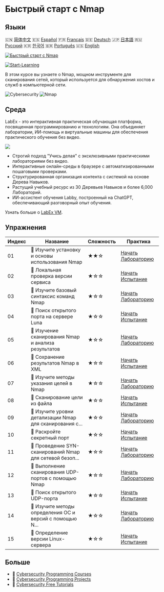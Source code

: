 # Быстрый старт с Nmap

## Языки

🇨🇳 [简体中文](README_zh.md) 🇪🇸 [Español](README_es.md) 🇫🇷 [Français](README_fr.md) 🇩🇪 [Deutsch](README_de.md) 🇯🇵 [日本語](README_ja.md) 🇷🇺 [Русский](README_ru.md) 🇰🇷 [한국어](README_ko.md) 🇧🇷 [Português](README_pt.md) 🇺🇸 [English](README.md) 

[![Быстрый старт с Nmap](https://cover-creator.labex.io/quick-start-with-nmap.png?lang=ru)](https://labex.io/ru/courses/quick-start-with-nmap)

[![Start-Learning](https://img.shields.io/badge/Start-Learning-whitesmoke?style=for-the-badge)](https://labex.io/ru/courses/quick-start-with-nmap)

В этом курсе вы узнаете о Nmap, мощном инструменте для сканирования сетей, который используется для обнаружения хостов и служб в компьютерной сети.

![Cybersecurity](https://img.shields.io/badge/Cybersecurity-whitesmoke?style=for-the-badge&logo=cybersecurity)
![Nmap](https://img.shields.io/badge/Nmap-whitesmoke?style=for-the-badge&logo=nmap)


## Среда

LabEx - это интерактивная практическая обучающая платформа, посвященная программированию и технологиям. Она объединяет лаборатории, ИИ-помощь и виртуальные машины для обеспечения практического обучения без видео.

![](https://tutorial-screenshot.getvm.io/images/vm-1725247253.png)

- Строгий подход "Учись делая" с эксклюзивными практическими лабораториями без видео.
- Интерактивные онлайн-среды в браузере с автоматизированными пошаговыми проверками.
- Структурированная организация контента с системой на основе Дерева Навыков.
- Растущий учебный ресурс из 30 Деревьев Навыков и более 6,000 Лабораторий.
- ИИ-ассистент обучения Labby, построенный на ChatGPT, обеспечивающий разговорный опыт обучения.

Узнать больше о [LabEx VM](https://support.labex.io/using-labex/virtual-machine).

## Упражнения

|   Индекс | Название                                                 | Сложность   | Практика                                                                                                                                      |
|----------|----------------------------------------------------------|-------------|-----------------------------------------------------------------------------------------------------------------------------------------------|
|       01 | 📖 Изучите установку и основы использования Nmap         | ★★☆         | <a target='_blank' href='https://labex.io/ru/tutorials/nmap-learn-nmap-installation-and-basic-usage-415924'>Начать Лабораторию</a>            |
|       02 | 🎯 Локальная проверка версии сервиса                     | ★☆☆         | <a target='_blank' href='https://labex.io/ru/tutorials/nmap-verify-service-version-locally-548693'>Начать Испытание</a>                       |
|       03 | 📖 Изучите базовый синтаксис команд Nmap                 | ★☆☆         | <a target='_blank' href='https://labex.io/ru/tutorials/nmap-learn-nmap-basic-command-syntax-415919'>Начать Лабораторию</a>                    |
|       04 | 🎯 Поиск открытого порта на сервере Luna                 | ★☆☆         | <a target='_blank' href='https://labex.io/ru/tutorials/nmap-find-open-port-on-luna-server-548697'>Начать Испытание</a>                        |
|       05 | 📖 Изучение сканирования Nmap и анализа результатов      | ★☆☆         | <a target='_blank' href='https://labex.io/ru/tutorials/nmap-learn-nmap-scanning-and-output-analysis-415926'>Начать Лабораторию</a>            |
|       06 | 🎯 Сохранение результатов Nmap в XML                     | ★☆☆         | <a target='_blank' href='https://labex.io/ru/tutorials/nmap-save-nmap-output-to-xml-548705'>Начать Испытание</a>                              |
|       07 | 📖 Изучите методы указания целей в Nmap                  | ★☆☆         | <a target='_blank' href='https://labex.io/ru/tutorials/nmap-learn-target-specification-techniques-in-nmap-415935'>Начать Лабораторию</a>      |
|       08 | 🎯 Сканирование цели из файла                            | ★☆☆         | <a target='_blank' href='https://labex.io/ru/tutorials/nmap-scan-target-from-file-548715'>Начать Испытание</a>                                |
|       09 | 📖 Изучите уровни детализации Nmap для сканирования с... | ★☆☆         | <a target='_blank' href='https://labex.io/ru/tutorials/nmap-explore-nmap-verbosity-levels-for-network-scanning-415939'>Начать Лабораторию</a> |
|       10 | 🎯 Раскройте секретный порт                              | ★☆☆         | <a target='_blank' href='https://labex.io/ru/tutorials/uncover-the-secret-port-548724'>Начать Испытание</a>                                   |
|       11 | 📖 Проведение SYN-сканирований Nmap для сетевой безоп... | ★☆☆         | <a target='_blank' href='https://labex.io/ru/tutorials/nmap-conduct-nmap-syn-scans-for-network-security-415934'>Начать Лабораторию</a>        |
|       12 | 📖 Выполнение сканирования UDP-портов с помощью Nmap     | ★☆☆         | <a target='_blank' href='https://labex.io/ru/tutorials/nmap-perform-udp-port-scanning-with-nmap-415938'>Начать Лабораторию</a>                |
|       13 | 🎯 Поиск открытого UDP-порта                             | ★☆☆         | <a target='_blank' href='https://labex.io/ru/tutorials/nmap-find-open-udp-port-548746'>Начать Испытание</a>                                   |
|       14 | 📖 Изучите методы определения ОС и версий с помощью N... | ★☆☆         | <a target='_blank' href='https://labex.io/ru/tutorials/nmap-learn-nmap-os-and-version-detection-techniques-415925'>Начать Лабораторию</a>     |
|       15 | 🎯 Определение версии Linux-сервера                      | ★☆☆         | <a target='_blank' href='https://labex.io/ru/tutorials/identify-linux-server-version-548747'>Начать Испытание</a>                             |

## Больше

- 🔗 [Cybersecurity Programming Courses](https://github.com/labex-labs/awesome-programming-courses)
- 🔗 [Cybersecurity Programming Projects](https://github.com/labex-labs/awesome-programming-projects)
- 🔗 [Cybersecurity Free Tutorials](https://github.com/labex-labs/cybersecurity-free-tutorials)


